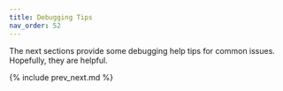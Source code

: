 ```yaml
---
title: Debugging Tips
nav_order: 52
---
```


The next sections provide some debugging help tips for common issues. Hopefully, they are helpful.

{% include prev_next.md %}